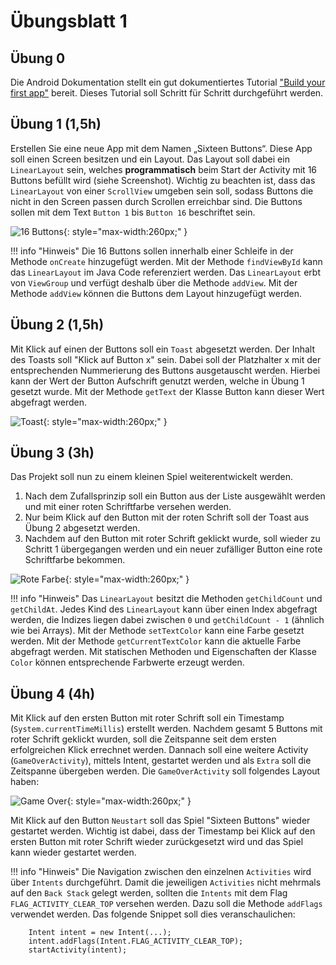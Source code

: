 # Übungsblatt 1

## Übung 0

Die Android Dokumentation stellt ein gut dokumentiertes Tutorial ["Build your first app"](https://developer.android.com/training/basics/firstapp) bereit. Dieses Tutorial soll Schritt für Schritt durchgeführt werden.

## Übung 1 (1,5h)

Erstellen Sie eine neue App mit dem Namen „Sixteen Buttons“. Diese App soll einen Screen besitzen und ein Layout. Das Layout soll dabei ein `LinearLayout` sein, welches **programmatisch** beim Start der Activity mit 16 Buttons befüllt wird (siehe Screenshot). Wichtig zu beachten ist, dass das `LinearLayout` von einer `ScrollView` umgeben sein soll, sodass Buttons die nicht in den Screen passen durch Scrollen erreichbar sind. Die Buttons sollen mit dem Text `Button 1` bis `Button 16` beschriftet sein.

![16 Buttons](images/01-16-Buttons.png "16 Buttons"){: style="max-width:260px;" }

!!! info "Hinweis"
    Die 16 Buttons sollen innerhalb einer Schleife in der Methode `onCreate` hinzugefügt werden. Mit der Methode `findViewById` kann das `LinearLayout` im Java Code referenziert werden. Das `LinearLayout` erbt von `ViewGroup` und verfügt deshalb über die Methode `addView`. Mit der Methode `addView` können die Buttons dem Layout hinzugefügt werden.

## Übung 2 (1,5h)

Mit Klick auf einen der Buttons soll ein `Toast` abgesetzt werden. Der Inhalt des Toasts soll "Klick auf Button x" sein. Dabei soll der Platzhalter x mit der entsprechenden Nummerierung des Buttons ausgetauscht werden. Hierbei kann der Wert der Button Aufschrift genutzt werden, welche in Übung 1 gesetzt wurde. Mit der Methode `getText` der Klasse Button kann dieser Wert abgefragt werden.

![Toast](images/01-Toast.png "Toast"){: style="max-width:260px;" }

## Übung 3 (3h)

Das Projekt soll nun zu einem kleinen Spiel weiterentwickelt werden.

 1. Nach dem Zufallsprinzip soll ein Button aus der Liste ausgewählt werden und mit einer roten Schriftfarbe versehen werden.
 2. Nur beim Klick auf den Button mit der roten Schrift soll der Toast aus Übung 2 abgesetzt werden.
 3. Nachdem auf den Button mit roter Schrift geklickt wurde, soll wieder zu Schritt 1 übergegangen werden und ein neuer zufälliger Button eine rote Schriftfarbe bekommen.

![Rote Farbe](images/01-Rote-Farbe.png "Rote Farbe"){: style="max-width:260px;" }

!!! info "Hinweis"
    Das `LinearLayout` besitzt die Methoden `getChildCount` und `getChildAt`. Jedes Kind des `LinearLayout` kann über einen Index abgefragt werden, die Indizes liegen dabei zwischen `0` und `getChildCount - 1` (ähnlich wie bei Arrays). Mit der Methode `setTextColor` kann eine Farbe gesetzt werden. Mit der Methode `getCurrentTextColor` kann die aktuelle Farbe abgefragt werden. Mit statischen Methoden und Eigenschaften der Klasse `Color` können entsprechende Farbwerte erzeugt werden.

## Übung 4 (4h)

Mit Klick auf den ersten Button mit roter Schrift soll ein Timestamp (`System.currentTimeMillis`) erstellt werden. Nachdem gesamt 5 Buttons mit roter Schrift geklickt wurden, soll die Zeitspanne seit dem ersten erfolgreichen Klick errechnet werden. Dannach soll eine weitere Activity (`GameOverActivity`), mittels Intent, gestartet werden und als `Extra` soll die Zeitspanne übergeben werden. Die `GameOverActivity` soll folgendes Layout haben:

![Game Over](images/01-Game-Over.png "Game Over"){: style="max-width:260px;" }

Mit Klick auf den Button `Neustart` soll das Spiel "Sixteen Buttons" wieder gestartet werden. Wichtig ist dabei, dass der Timestamp bei Klick auf den ersten Button mit roter Schrift wieder zurückgesetzt wird und das Spiel kann wieder gestartet werden.

!!! info "Hinweis"
    Die Navigation zwischen den einzelnen `Activities` wird über `Intents` durchgeführt. Damit die jeweiligen `Activities` nicht mehrmals auf den `Back Stack` gelegt werden, sollten die `Intents` mit dem Flag `FLAG_ACTIVITY_CLEAR_TOP` versehen werden. Dazu soll die Methode `addFlags` verwendet werden. Das folgende Snippet soll dies veranschaulichen:

        Intent intent = new Intent(...);
        intent.addFlags(Intent.FLAG_ACTIVITY_CLEAR_TOP);
        startActivity(intent);
